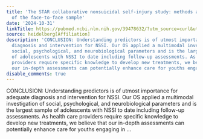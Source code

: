 ```yaml
---
title: 'The STAR collaborative nonsuicidal self-injury study: methods and sample description
  of the face-to-face sample'
date: '2024-10-31'
linkTitle: https://pubmed.ncbi.nlm.nih.gov/39478632/?utm_source=curl&utm_medium=rss&utm_campaign=pubmed-2&utm_content=1FakS-2QOkCT8HsMOQP1bCRQ4YzyumYOmxmF0moLsQ3dFB1E9V&fc=20220326224207&ff=20241031185340&v=2.18.0.post9+e462414
source: heidelberg[Affiliation]
description: 'CONCLUSION: Understanding predictors is of utmost importance for adequate
  diagnosis and intervention for NSSI. Our OS applied a multimodal investigation of
  social, psychological, and neurobiological parameters and is the largest sample
  of adolescents with NSSI to date including follow-up assessments. As health care
  providers require specific knowledge to develop new treatments, we believe that
  our in-depth assessments can potentially enhance care for youths engaging in ...'
disable_comments: true
---
```

CONCLUSION: Understanding predictors is of utmost importance for adequate diagnosis and intervention for NSSI. Our OS applied a multimodal investigation of social, psychological, and neurobiological parameters and is the largest sample of adolescents with NSSI to date including follow-up assessments. As health care providers require specific knowledge to develop new treatments, we believe that our in-depth assessments can potentially enhance care for youths engaging in ...